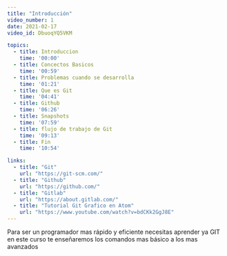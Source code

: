 ```yaml
---
title: "Introducción"
video_number: 1
date: 2021-02-17
video_id: DbuoqYQ5VKM

topics:
  - title: Introduccion
    time: '00:00'
  - title: Concectos Basicos
    time: '00:59'
  - title: Problemas cuando se desarrolla
    time: '01:21'
  - title: Que es Git
    time: '04:41'
  - title: Github
    time: '06:26'
  - title: Snapshots
    time: '07:59'
  - title: flujo de trabajo de Git
    time: '09:13'
  - title: Fin
    time: '10:54'

links:
  - title: "Git"
    url: "https://git-scm.com/"
  - title: "Github"
    url: "https://github.com/"
  - title: "Gitlab"
    url: "https://about.gitlab.com/"
  - title: "Tutorial Git Grafico en Atom"
    url: "https://www.youtube.com/watch?v=bdCKk2GgJ8E"
---
```


Para ser un programador mas rápido y eficiente necesitas aprender ya GIT en este curso te enseñaremos los comandos mas básico a los mas avanzados
